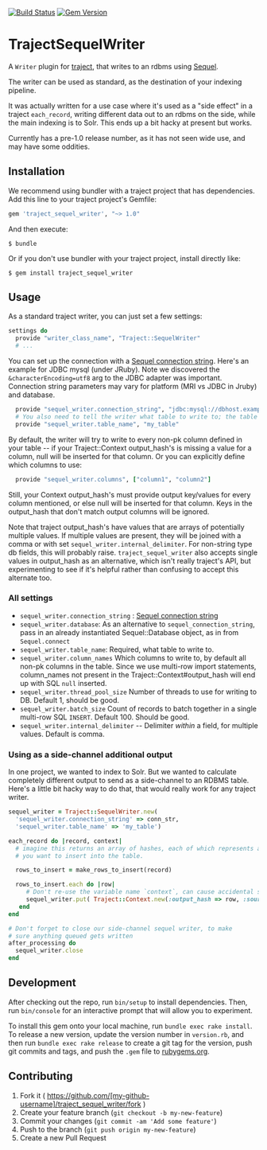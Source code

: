 [![Build Status](https://travis-ci.org/traject/traject_sequel_writer.svg)](https://travis-ci.org/traject/traject_sequel_writer)
[![Gem Version](https://badge.fury.io/rb/traject_sequel_writer.svg)](http://badge.fury.io/rb/traject_sequel_writer)

# TrajectSequelWriter

A `Writer` plugin for [traject](https://github.com/traject/traject), that writes to an rdbms using [Sequel](https://github.com/jeremyevans/sequel).

The writer can be used as standard, as the destination of your indexing pipeline. 

It was actually written for a use case where it's used as a "side effect" in a traject `each_record`, writing different data out to an rdbms on the side, while the main indexing is to Solr. This ends up a bit hacky at present but works.  

Currently has a pre-1.0 release number, as it has not seen wide use, and may have some oddities. 

## Installation

We recommend using bundler with a traject project that has dependencies.
Add this line to your traject project's Gemfile:

```ruby
gem 'traject_sequel_writer', "~> 1.0"
```

And then execute:

    $ bundle

Or if you don't use bundler with your traject project, install directly like: 

    $ gem install traject_sequel_writer

## Usage

As a standard traject writer, you can just set a few settings:

~~~ruby
settings do
  provide "writer_class_name", "Traject::SequelWriter"
  # ...
~~~

You can set up the connection with a [Sequel connection string](http://sequel.jeremyevans.net/rdoc/files/doc/opening_databases_rdoc.html). Here's
an example for JDBC mysql (under JRuby). Note we discovered the `&characterEncoding=utf8` arg to the JDBC adapter was important. 
Connection string parameters may vary for platform (MRI vs JDBC in Jruby) and database. 

~~~ruby
  provide "sequel_writer.connection_string", "jdbc:mysql://dbhost.example.com:3306/database_name?characterEncoding=utf8&user=user&password=password"
  # You also need to tell the writer what table to write to; the table should already exist
  provide "sequel_writer.table_name", "my_table"
~~~

By default, the writer will try to write to every non-pk column defined in your table -- if your Traject::Context output_hash's is missing
a value for a column, null will be inserted for that column. Or you can explicitly define which columns to use:

~~~ruby
  provide "sequel_writer.columns", ["column1", "column2"]
~~~~

Still, your Context output_hash's must provide output key/values for every column mentioned, or else
null will be inserted for that column. Keys in the output_hash that don't match output columns
will be ignored. 

Note that traject output_hash's have values that are arrays of potentially multiple values. If
multiple values are present, they will be joined with a comma or with set `sequel_writer.internal_delimiter`. 
For non-string type db fields, this will probably raise. 
`traject_sequel_writer` also accepts single values in output_hash as an alternative, which isn't really traject's
API, but experimenting to see if it's helpful rather than confusing to accept this alternate too. 
 
### All settings

* `sequel_writer.connection_string` : [Sequel connection string](http://sequel.jeremyevans.net/rdoc/files/doc/opening_databases_rdoc.html)
* `sequel_writer.database`: As an alternative to `sequel_connection_string`, pass in an already instantiated Sequel::Database object, as in from `Sequel.connect`
* `sequel_writer.table_name`: Required, what table to write to. 
* `sequel_writer.column_names` Which columns to write to, by default all non-pk columns in the table. Since we use multi-row import statements,
  column_names not present in the Traject::Context#output_hash will end up with SQL `null` inserted. 
* `sequel_writer.thread_pool_size` Number of threads to use for writing to DB. Default 1, should be good. 
* `sequel_writer.batch_size` Count of records to batch together in a single multi-row SQL `INSERT`. Default 100. Should be good. 
* `sequel_writer.internal_delimiter` -- Delimiter _within_ a field, for multiple values. Default is comma.

### Using as a side-channel additional output 

In one project, we wanted to index to Solr. But we wanted to calculate completely different output to send
as a side-channel to an RDBMS table. Here's a little bit hacky way to do that, that would really work
for any traject writer. 

~~~ruby
sequel_writer = Traject::SequelWriter.new(
  'sequel_writer.connection_string' => conn_str, 
  'sequel_writer.table_name' => 'my_table')

each_record do |record, context|
  # imagine this returns an array of hashes, each of which represents a row
  # you want to insert into the table. 

  rows_to_insert = make_rows_to_insert(record)

  rows_to_insert.each do |row|
     # Don't re-use the variable name `context`, can cause accidental shared concurrent state
     sequel_writer.put( Traject::Context.new(:output_hash => row, :source_record => record) )
   end
end

# Don't forget to close our side-channel sequel writer, to make
# sure anything queued gets written
after_processing do
  sequel_writer.close
end
~~~



## Development

After checking out the repo, run `bin/setup` to install dependencies. Then, run `bin/console` for an interactive prompt that will allow you to experiment.

To install this gem onto your local machine, run `bundle exec rake install`. To release a new version, update the version number in `version.rb`, and then run `bundle exec rake release` to create a git tag for the version, push git commits and tags, and push the `.gem` file to [rubygems.org](https://rubygems.org).

## Contributing

1. Fork it ( https://github.com/[my-github-username]/traject_sequel_writer/fork )
2. Create your feature branch (`git checkout -b my-new-feature`)
3. Commit your changes (`git commit -am 'Add some feature'`)
4. Push to the branch (`git push origin my-new-feature`)
5. Create a new Pull Request
